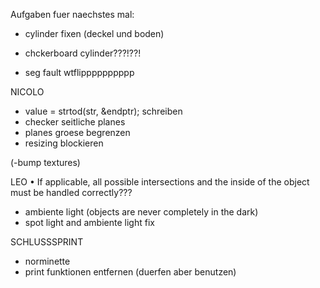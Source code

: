 Aufgaben fuer naechstes mal:


- cylinder fixen (deckel und boden)
- chckerboard cylinder???!??!

- seg fault wtflipppppppppp


NICOLO
- value = strtod(str, &endptr); schreiben
- checker seitliche planes
- planes groese begrenzen
- resizing blockieren


(-bump textures)


LEO
• If applicable, all possible intersections and the inside of the object must be handled
correctly???
- ambiente light (objects are never completely in the dark)
- spot light and ambiente light fix


SCHLUSSSPRINT
- norminette
- print funktionen entfernen (duerfen aber benutzen)

